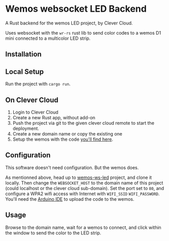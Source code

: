 # Wemos websocket LED Backend

A Rust backend for the wemos LED project, by Clever Cloud. 

Uses websocket with the `wr-rs` rust lib to send color codes to a wemos D1 mini connected to a multicolor LED strip.

## Installation

## Local Setup

Run the project with `cargo run`.

## On Clever Cloud

1. Login to Clever Cloud
2. Create a new Rust app, without add-on
3. Push the project via git to the given clever cloud remote to start the deployment.
4. Create a new domain name or copy the existing one
5. Setup the wemos with the code [you'll find here](https://github.com/CleverCloud/wemos-ws-led).

## Configuration

This software doesn't need configuration. But the wemos does.

As mentionned above, head up to [wemos-ws-led](https://github.com/CleverCloud/wemos-ws-led) project, and clone it locally.
Then change the `WEBSOCKET_HOST` to the domain name of this project (could localhost or the clever cloud sub-domain). Set the port set to `80`, and configure a WPA2 wifi access with Internet with `WIFI_SSID` `WIFI_PASSWORD`.
You'll need the [Arduino IDE](https://www.arduino.cc/en/Main/Software) to upload the code to the wemos.

## Usage

Browse to the domain name, wait for a wemos to connect, and click within the window to send the color to the LED strip.
